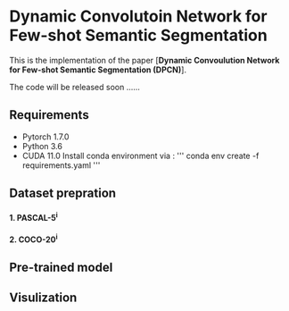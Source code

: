 # Dynamic Convolutoin Network for Few-shot Semantic Segmentation
This is the implementation of the paper [**Dynamic Convoulution Network for Few-shot Semantic Segmentation (DPCN)**].

The code will be released soon ......
## Requirements
- Pytorch 1.7.0
- Python 3.6
- CUDA 11.0
Install conda environment via :
'''
conda env create -f requirements.yaml
'''
## Dataset prepration
#### 1. PASCAL-5<sup>i</sup>

#### 2. COCO-20<sup>i</sup>

## Pre-trained model


## Visulization

